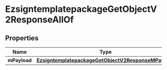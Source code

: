 

# EzsigntemplatepackageGetObjectV2ResponseAllOf


## Properties

| Name | Type | Description | Notes |
|------------ | ------------- | ------------- | -------------|
|**mPayload** | [**EzsigntemplatepackageGetObjectV2ResponseMPayload**](EzsigntemplatepackageGetObjectV2ResponseMPayload.md) |  |  |



